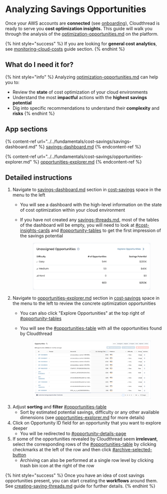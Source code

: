 # Analyzing Savings Opportunities

Once your AWS accounts are **connected** (see [onboarding](../onboarding/ "mention")), Cloudthread is ready to serve you **cost optimization insights.** This guide will walk you through the analysis of the [optimization-opportunities.md](../../fundamentals/cost-savings/key-concepts/optimization-opportunities.md "mention") on the platform.

{% hint style="success" %}
If you are looking for **general cost analytics**, see [monitoring-cloud-costs](../monitoring-cloud-costs/ "mention") guide section.
{% endhint %}

## What do I need it for?

{% hint style="info" %}
Analyzing [optimization-opportunities.md](../../fundamentals/cost-savings/key-concepts/optimization-opportunities.md "mention") can help you to:

* Review the **state** of cost optimization of your cloud environments
* Understand the most **impactful** actions with the **highest savings potential**
* Dig into specific recommendations to understand their **complexity** and **risks**
{% endhint %}

## App sections

{% content-ref url="../../fundamentals/cost-savings/savings-dashboard.md" %}
[savings-dashboard.md](../../fundamentals/cost-savings/savings-dashboard.md)
{% endcontent-ref %}

{% content-ref url="../../fundamentals/cost-savings/opportunities-explorer.md" %}
[opportunities-explorer.md](../../fundamentals/cost-savings/opportunities-explorer.md)
{% endcontent-ref %}

## Detailed instructions

1. Navigate to [savings-dashboard.md](../../fundamentals/cost-savings/savings-dashboard.md "mention") section in [cost-savings](../../fundamentals/cost-savings/ "mention") space in the menu to the left
   * You will see a dashboard with the high-level information on the state of cost optimization within your cloud environment
   *   If you have not created any [savings-threads.md](../../fundamentals/cost-savings/key-concepts/savings-threads.md "mention"), most of the tables of the dashboard will be empty, you will need to look at [#cost-insights-cards](../../fundamentals/cost-savings/savings-dashboard.md#cost-insights-cards "mention") and [#opportunity-tables](../../fundamentals/cost-savings/savings-dashboard.md#opportunity-tables "mention") to get the first impression of the savings potential



       <div align="left">

       <figure><img src="../../.gitbook/assets/optimizing-spend-1-explore-opportunities.png" alt="" width="375"><figcaption></figcaption></figure>

       </div>
2. Navigate to [opportunities-explorer.md](../../fundamentals/cost-savings/opportunities-explorer.md "mention") section in [cost-savings](../../fundamentals/cost-savings/ "mention") space in the menu to the left to review the concrete optimization opportunities
   * You can also click "Explore Opportunities" at the top right of [#opportunity-tables](../../fundamentals/cost-savings/savings-dashboard.md#opportunity-tables "mention")
   *   You will see the [#opportunities-table](../../fundamentals/cost-savings/opportunities-explorer.md#opportunities-table "mention") with all the opportunities found by Cloudthread



       <div align="left">

       <figure><img src="../../.gitbook/assets/optimizing-spend-1-opportunities.png" alt="" width="563"><figcaption></figcaption></figure>

       </div>
3. Adjust **sorting** and **filter** [#opportunities-table](../../fundamentals/cost-savings/opportunities-explorer.md#opportunities-table "mention")
   * Sort by estimated potential savings, difficulty or any other available dimensions (see [opportunities-explorer.md](../../fundamentals/cost-savings/opportunities-explorer.md "mention") for more details)
4. Click on Opportunity ID field for an opportunity that you want to explore deeper
   * You will be redirected to [#opportunity-details-page](../../fundamentals/cost-savings/opportunities-explorer.md#opportunity-details-page "mention")
5. If some of the opportunities revealed by Cloudthread seem **irrelevant**, select the corresponding rows of the [#opportunities-table](../../fundamentals/cost-savings/opportunities-explorer.md#opportunities-table "mention") by clicking checkmarks at the left of the row and then click [#archive-selected-button](../../fundamentals/cost-savings/opportunities-explorer.md#archive-selected-button "mention")
   * Archiving can also be performed at a single row level by clicking trash bin icon at the right of the row

{% hint style="success" %}
Once you have an idea of cost savings opportunities present, you can start creating the **workflows** around them. See [creating-saving-threads.md](creating-saving-threads.md "mention") guide for further details.
{% endhint %}


